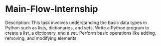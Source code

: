 # Main-Flow-Internship
Description: This task involves understanding the basic data types in Python such as lists, dictionaries, and sets. Write a Python program to create a list, a dictionary, and a set. Perform basic operations like adding, removing, and modifying elements.
